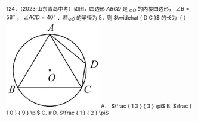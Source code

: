 124．（2023·山东青岛中考）如图，四边形 $A B C D$ 是 $_ { \odot O }$ 的内接四边形， $\angle B = 5 8 ^ { \circ }$ ， $\angle A C D = 4 0 ^ { \circ }$ ．若$_ { \odot O }$ 的半径为 5，则 $\widehat { D C }$ 的长为（ ）
![](<../../qs_image_DB/专题3-6__圆的综合（27类题型）（解析版）/704113e86ead7d37eb6091d58f9367800ee2410499bbff246dc56da8fc667831.jpg>)
A． $\frac { 1 3 } { 3 } \pi$ B. $\frac { 1 0 } { 9 } \pi$ C. $\pi$ D. $\frac { 1 } { 2 } \pi$
